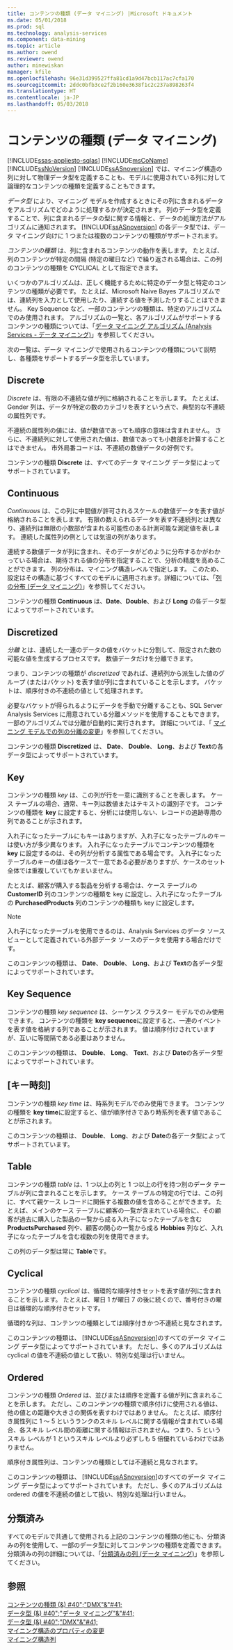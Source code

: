 ```yaml
---
title: コンテンツの種類 (データ マイニング) |Microsoft ドキュメント
ms.date: 05/01/2018
ms.prod: sql
ms.technology: analysis-services
ms.component: data-mining
ms.topic: article
ms.author: owend
ms.reviewer: owend
author: minewiskan
manager: kfile
ms.openlocfilehash: 96e31d399527ffa81cd1a9d47bcb117ac7cfa170
ms.sourcegitcommit: 2ddc0bfb3ce2f2b160e3638f1c2c237a898263f4
ms.translationtype: HT
ms.contentlocale: ja-JP
ms.lasthandoff: 05/03/2018
---
```

# <a name="content-types-data-mining"></a>コンテンツの種類 (データ マイニング)
[!INCLUDE[ssas-appliesto-sqlas](../../includes/ssas-appliesto-sqlas.md)]
  [!INCLUDE[msCoName](../../includes/msconame-md.md)] [!INCLUDE[ssNoVersion](../../includes/ssnoversion-md.md)] [!INCLUDE[ssASnoversion](../../includes/ssasnoversion-md.md)] では、マイニング構造の列に対して物理データ型を定義することも、モデルに使用されている列に対して論理的なコンテンツの種類を定義することもできます。  
  
 *データ型* により、マイニング モデルを作成するときにその列に含まれるデータをアルゴリズムでどのように処理するかが決定されます。 列のデータ型を定義することで、列に含まれるデータの型に関する情報と、データの処理方法がアルゴリズムに通知されます。 [!INCLUDE[ssASnoversion](../../includes/ssasnoversion-md.md)] の各データ型では、データ マイニング向けに 1 つまたは複数のコンテンツの種類がサポートされます。  
  
 *コンテンツの種類* は、列に含まれるコンテンツの動作を表します。 たとえば、列のコンテンツが特定の間隔 (特定の曜日など) で繰り返される場合は、この列のコンテンツの種類を CYCLICAL として指定できます。  
  
 いくつかのアルゴリズムは、正しく機能するために特定のデータ型と特定のコンテンツの種類が必要です。 たとえば、Microsoft Naive Bayes アルゴリズムでは、連続列を入力として使用したり、連続する値を予測したりすることはできません。 Key Sequence など、一部のコンテンツの種類は、特定のアルゴリズムでのみ使用されます。 アルゴリズムの一覧と、各アルゴリズムがサポートするコンテンツの種類については、「[データ マイニング アルゴリズム (Analysis Services - データ マイニング)](../../analysis-services/data-mining/data-mining-algorithms-analysis-services-data-mining.md)」を参照してください。  
  
 次の一覧は、データ マイニングで使用されるコンテンツの種類について説明し、各種類をサポートするデータ型を示しています。  
  
## <a name="discrete"></a>Discrete  
 *Discrete* は、有限の不連続な値が列に格納されることを示します。 たとえば、Gender 列は、データが特定の数のカテゴリを表すという点で、典型的な不連続の属性列です。  
  
 不連続の属性列の値には、値が数値であっても順序の意味は含まれません。 さらに、不連続列に対して使用された値は、数値であっても小数部を計算することはできません。 市外局番コードは、不連続の数値データの好例です。  
  
 コンテンツの種類 **Discrete** は、すべてのデータ マイニング データ型によってサポートされています。  
  
## <a name="continuous"></a>Continuous  
 *Continuous* は、この列に中間値が許可されるスケールの数値データを表す値が格納されることを表します。 有限の数えられるデータを表す不連続列とは異なり、連続列は無限の小数部が含まれる可能性のある計測可能な測定値を表します。 連続した属性列の例としては気温の列があります。  
  
 連続する数値データが列に含まれ、そのデータがどのように分布するかがわかっている場合は、期待される値の分布を指定することで、分析の精度を高めることができます。 列の分布は、マイニング構造レベルで指定します。 このため、設定はその構造に基づくすべてのモデルに適用されます。詳細については、「[列の分布 (データ マイニング)](../../analysis-services/data-mining/column-distributions-data-mining.md)」を参照してください。  
  
 コンテンツの種類 **Continuous** は、**Date**、**Double**、および **Long** の各データ型によってサポートされています。  
  
## <a name="discretized"></a>Discretized  
 *分離* とは、連続した一連のデータの値をバケットに分割して、限定された数の可能な値を生成するプロセスです。 数値データだけを分離できます。  
  
 つまり、コンテンツの種類が *discretized* であれば、連続列から派生した値のグループ (またはバケット) を表す値が列に含まれていることを示します。 バケットは、順序付きの不連続の値として処理されます。  
  
 必要なバケットが得られるようにデータを手動で分離することも、SQL Server Analysis Services に用意されている分離メソッドを使用することもできます。 一部のアルゴリズムでは分離が自動的に実行されます。 詳細については、「 [マイニング モデルでの列の分離の変更](../../analysis-services/data-mining/change-the-discretization-of-a-column-in-a-mining-model.md)」を参照してください。  
  
 コンテンツの種類 **Discretized** は、 **Date**、 **Double**、 **Long**、および **Text**の各データ型によってサポートされています。  
  
## <a name="key"></a>Key  
 コンテンツの種類 *key* は、この列が行を一意に識別することを表します。 ケース テーブルの場合、通常、キー列は数値またはテキストの識別子です。 コンテンツの種類を **key** に設定すると、分析には使用しない、レコードの追跡専用の列であることが示されます。  
  
 入れ子になったテーブルにもキーはありますが、入れ子になったテーブルのキーは使い方が多少異なります。 入れ子になったテーブルでコンテンツの種類を **key** に設定するのは、その列が分析する属性である場合です。 入れ子になったテーブルのキーの値は各ケースで一意である必要がありますが、ケースのセット全体では重複していてもかまいません。  
  
 たとえば、顧客が購入する製品を分析する場合は、ケース テーブルの **CustomerID** 列のコンテンツの種類を key に設定し、入れ子になったテーブルの **PurchasedProducts** 列のコンテンツの種類も key に設定します。  
  
> [!NOTE]  
>  入れ子になったテーブルを使用できるのは、Analysis Services のデータ ソース ビューとして定義されている外部データ ソースのデータを使用する場合だけです。  
  
 このコンテンツの種類は、 **Date**、 **Double**、 **Long**、および **Text**の各データ型によってサポートされています。  
  
## <a name="key-sequence"></a>Key Sequence  
 コンテンツの種類 *key sequence* は、シーケンス クラスター モデルでのみ使用できます。 コンテンツの種類を **key sequence**に設定すると、一連のイベントを表す値を格納する列であることが示されます。 値は順序付けされていますが、互いに等間隔である必要はありません。  
  
 このコンテンツの種類は、 **Double**、 **Long**、 **Text**、および **Date**の各データ型によってサポートされています。  
  
## <a name="key-time"></a>[キー時刻]  
 コンテンツの種類 *key time* は、時系列モデルでのみ使用できます。 コンテンツの種類を **key time**に設定すると、値が順序付きであり時系列を表す値であることが示されます。  
  
 このコンテンツの種類は、 **Double**、 **Long**、および **Date**の各データ型によってサポートされています。  
  
## <a name="table"></a>Table  
 コンテンツの種類 *table* は、1 つ以上の列と 1 つ以上の行を持つ別のデータ テーブルが列に含まれることを示します。 ケース テーブルの特定の行では、この列に、すべて親ケース レコードに関係する複数の値を含めることができます。 たとえば、メインのケース テーブルに顧客の一覧が含まれている場合に、その顧客が過去に購入した製品の一覧から成る入れ子になったテーブルを含む **ProductsPurchased** 列や、顧客の関心の一覧から成る **Hobbies** 列など、入れ子になったテーブルを含む複数の列を使用できます。  
  
 この列のデータ型は常に **Table**です。  
  
## <a name="cyclical"></a>Cyclical  
 コンテンツの種類 *cyclical* は、循環的な順序付きセットを表す値が列に含まれることを示します。 たとえば、曜日 1 が曜日 7 の後に続くので、番号付きの曜日は循環的な順序付きセットです。  
  
 循環的な列は、コンテンツの種類としては順序付きかつ不連続と見なされます。  
  
 このコンテンツの種類は、 [!INCLUDE[ssASnoversion](../../includes/ssasnoversion-md.md)]のすべてのデータ マイニング データ型によってサポートされています。 ただし、多くのアルゴリズムは cyclical の値を不連続の値として扱い、特別な処理は行いません。  
  
## <a name="ordered"></a>Ordered  
 コンテンツの種類 *Ordered* は、並びまたは順序を定義する値が列に含まれることを示します。 ただし、このコンテンツの種類で順序付けに使用される値は、他の値との距離や大きさの関係を表すわけではありません。 たとえば、順序付き属性列に 1 ～ 5 というランクのスキル レベルに関する情報が含まれている場合、各スキル レベル間の距離に関する情報は示されません。つまり、5 というスキル レベルが 1 というスキル レベルより必ずしも 5 倍優れているわけではありません。  
  
 順序付き属性列は、コンテンツの種類としては不連続と見なされます。  
  
 このコンテンツの種類は、 [!INCLUDE[ssASnoversion](../../includes/ssasnoversion-md.md)]のすべてのデータ マイニング データ型によってサポートされています。 ただし、多くのアルゴリズムは ordered の値を不連続の値として扱い、特別な処理は行いません。  
  
## <a name="classified"></a>分類済み  
 すべてのモデルで共通して使用される上記のコンテンツの種類の他にも、分類済みの列を使用して、一部のデータ型に対してコンテンツの種類を定義できます。 分類済みの列の詳細については、「[分類済みの列 (データ マイニング)](../../analysis-services/data-mining/classified-columns-data-mining.md)」を参照してください。  
  
## <a name="see-also"></a>参照  
 [コンテンツの種類 (&) #40";"DMX"&"#41;](../../dmx/content-types-dmx.md)   
 [データ型 (&) #40";"データ マイニング"&"#41;](../../analysis-services/data-mining/data-types-data-mining.md)   
 [データ型 (&) #40";"DMX"&"#41;](../../dmx/data-types-dmx.md)   
 [マイニング構造のプロパティの変更](../../analysis-services/data-mining/change-the-properties-of-a-mining-structure.md)   
 [マイニング構造列](../../analysis-services/data-mining/mining-structure-columns.md)  
  
  

